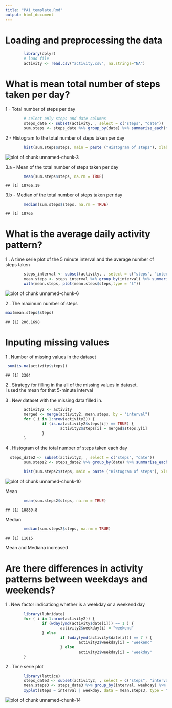 ```yaml
---
title: "PA1_template.Rmd"
output: html_document
---
```

# Loading and preprocessing the data



```r
        library(dplyr)
        # load file
        activity <- read.csv("activity.csv", na.strings="NA")
```

# What is mean total number of steps taken per day?

1 - Total number of steps per day


```r
        # select only steps and date columns
        steps_date <- subset(activity, , select = c("steps", "date"))        
        sum.steps <- steps_date %>% group_by(date) %>% summarise_each(funs(sum))
```
2 - Histogram fo the total number of steps taken per day


```r
        hist(sum.steps$steps, main = paste ("Histogram of steps"), xlab = "steps", ylim = c(0,30))
```

![plot of chunk unnamed-chunk-3](figure/unnamed-chunk-3-1.png) 

3.a - Mean of the total number of steps taken per day  

```r
        mean(sum.steps$steps, na.rm = TRUE)
```

```
## [1] 10766.19
```

3.b - Median of the total number of steps taken per day  

```r
        median(sum.steps$steps, na.rm = TRUE)
```

```
## [1] 10765
```

# What is the average daily activity pattern?

1 . A time serie plot of the 5 minute interval and the average number of steps taken


```r
        steps_interval <- subset(activity, , select = c("steps", "interval"))
        mean.steps <- steps_interval %>% group_by(interval) %>% summarise_each(funs(mean(., na.rm = TRUE)))
        with(mean.steps, plot(mean.steps$steps,type = "l"))
```

![plot of chunk unnamed-chunk-6](figure/unnamed-chunk-6-1.png) 

2 . The maximum number of steps 


```r
max(mean.steps$steps)
```

```
## [1] 206.1698
```

# Inputing missing values

1 . Number of missing values in the dataset


```r
 sum(is.na(activity$steps))
```

```
## [1] 2304
```

2 . Strategy for filling in tha all of the missing values in dataset.   
        I used the mean for that 5-minute interval
        
3 . New dataset with the missing data filled in.


```r
        activity2 <- activity
        merged <- merge(activity2, mean.steps, by = "interval")
        for ( i in 1:nrow(activity2)) {
                if (is.na(activity2$steps[i]) == TRUE) {
                        activity2$steps[i] = merged$steps.y[i]
                }
        }
```

4 . Histogram of the total number of steps taken each day


```r
  steps_date2 <- subset(activity2, , select = c("steps", "date"))
        sum.steps2 <- steps_date2 %>% group_by(date) %>% summarise_each(funs(sum))
        
        hist(sum.steps2$steps, main = paste ("Histogram of steps"), xlab = "steps", ylim = c(0,30))
```

![plot of chunk unnamed-chunk-10](figure/unnamed-chunk-10-1.png) 

Mean

```r
        mean(sum.steps2$steps, na.rm = TRUE)
```

```
## [1] 10889.8
```

Median

```r
        median(sum.steps2$steps, na.rm = TRUE)
```

```
## [1] 11015
```

Mean and Mediana increased



# Are there differences in activity patterns between weekdays and weekends?

1 . New factor indicationg whether is a weekday or a weekend day


```r
        library(lubridate)
        for ( i in 1:nrow(activity2)) {
                if (wday(ymd(activity$date[i])) == 1 ) {
                        activity2$weekday[i] = "weekend"
                } else
                        if (wday(ymd(activity$date[i])) == 7 ) {
                                activity2$weekday[i] = "weekend" 
                        } else
                                activity2$weekday[i] = "weekday"
        }
```

2 . Time serie plot 


```r
        library(lattice)
        steps_date3 <- subset(activity2, , select = c("steps", "interval", "weekday"))
        mean.steps3 <- steps_date3 %>% group_by(interval, weekday) %>% summarise_each(funs(mean))
        xyplot(steps ~ interval | weekday, data = mean.steps3, type = "l")
```

![plot of chunk unnamed-chunk-14](figure/unnamed-chunk-14-1.png) 



